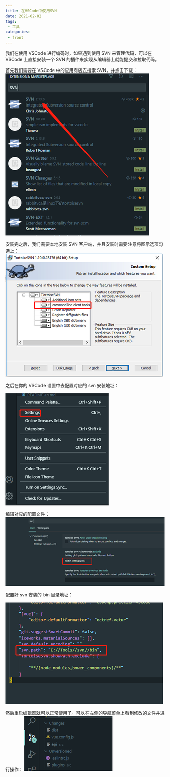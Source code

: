 ```yaml
---
title: 在VSCode中使用SVN
date: 2021-02-02
tags:
 - 工具
categories:
 - front
---
```

我们在使用 VSCode 进行编码时，如果遇到使用 SVN 来管理代码，可以在 VSCode 上直接安装一个 SVN 的插件来实现从编辑器上就能提交和拉取代码。

首先我们需要在 VSCode 中的应用商店去搜索 SVN，并点击下载：
![](../imgs/svn.png)

安装完之后，我们需要本地安装 SVN 客户端，并且安装时需要注意将图示选项勾选上：
![](../imgs/svn_command.png)

之后在你的 VSCode 设置中去配置对应的 svn 安装地址：

![](../imgs/vs_setting.png)

编辑对应的配置文件：
![](../imgs/svn_setting_edit.png)

配置好 svn 安装的 bin 目录地址：

![](../imgs/setting_svn_address.png)

然后重启编辑器就可以正常使用了。可以在左侧的导航菜单上看到修改的文件并进行操作：
![](../imgs/svn_tips.png)